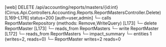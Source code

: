 [web] DELETE /api/accounting/reports/masters/{id:int}  (Cirrus.Api.Controllers.Accounting.Reports.ReportMastersController.Delete)  [L169–L176] status=200 [auth=user,admin]
  └─ calls ReportMasterRepository (methods: Remove,WriteQuery) [L173]
  └─ delete ReportMaster [L173]
    └─ reads_from ReportMasters
  └─ write ReportMaster [L172]
    └─ reads_from ReportMasters
  └─ impact_summary
    └─ entities 1 (writes=2, reads=0)
      └─ ReportMaster writes=2 reads=0

